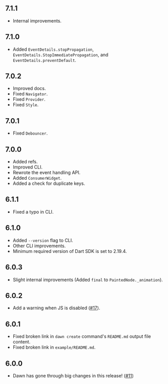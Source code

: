 ## 7.1.1

- Internal improvements.

## 7.1.0

- Added `EventDetails.stopPropagation`,
  `EventDetails.StopImmediatePropagation`,
  and `EventDetails.preventDefault`.

## 7.0.2

- Improved docs.
- Fixed `Navigator`.
- Fixed `Provider`.
- Fixed `Style`.

## 7.0.1

- Fixed `Debouncer`.

## 7.0.0

- Added refs.
- Improved CLI.
- Rewrote the event handling API.
- Added `ConsumerWidget`.
- Added a check for duplicate keys.

## 6.1.1

- Fixed a typo in CLI.

## 6.1.0

- Added `--version` flag to CLI.
- Other CLI improvements.
- Minimum required version of Dart SDK is set to 2.19.4.

## 6.0.3

- Slight internal improvements (Added `final` to `PaintedNode._animation`).

## 6.0.2

- Add a warning when JS is disabled ([#17](https://github.com/Hawmex/dawn/issues/17)).

## 6.0.1

- Fixed broken link in `dawn create` command's `README.md` output file content.
- Fixed broken link in `example/README.md`.

## 6.0.0

- Dawn has gone through big changes in this release! ([#11](https://github.com/Hawmex/dawn/issues/11))
